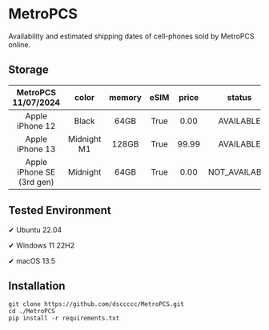 # MetroPCS
Availability and estimated shipping dates of cell-phones sold by MetroPCS online.
## Storage
|MetroPCS 11/07/2024|color|memory|eSIM|price|status|shipping from|shipping to|
|:--:|:--:|:--:|:--:|:--:|:--:|:--:|:--:|
|Apple iPhone 12|Black|64GB|True|0.00|AVAILABLE|11/07/2024|11/12/2024|
|Apple iPhone 13|Midnight M1|128GB|True|99.99|AVAILABLE|11/07/2024|11/12/2024|
|Apple iPhone SE (3rd gen)|Midnight|64GB|True|0.00|NOT_AVAILABLE|11/14/2024|11/20/2024|

## Tested Environment
✔ Ubuntu 22.04

✔ Windows 11 22H2

✔ macOS 13.5
## Installation
```
git clone https://github.com/dsccccc/MetroPCS.git
cd ./MetroPCS
pip install -r requirements.txt
```
